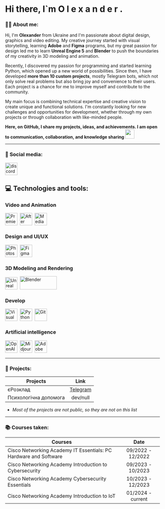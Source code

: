 # Hi there, I`m   **O l e x a n d e r .**

### 👨‍💻 **About me:**
Hi, I'm **Olexander** from Ukraine and I'm passionate about digital design, graphics and video editing. My creative journey started with visual storytelling, learning **Adobe** and **Figma** programs, but my great passion for design led me to learn **Unreal Engine 5** and **Blender** to push the boundaries of my creativity in 3D modeling and animation.

Recently, I discovered my passion for programming and started learning Python, which opened up a new world of possibilities. Since then, I have developed **more than 10 custom projects**, mostly Telegram bots, which not only solve real problems but also bring joy and convenience to their users. Each project is a chance for me to improve myself and contribute to the community.

My main focus is combining technical expertise and creative vision to create unique and functional solutions. I'm constantly looking for new challenges and opportunities for development, whether through my own projects or through collaboration with like-minded people.

**Here, on GitHub, I share my projects, ideas, and achievements. I am open to communication, collaboration, and knowledge sharing** <img src="https://media.giphy.com/media/WUlplcMpOCEmTGBtBW/giphy.gif" width="30px">

---

### 🤝 **Social media:**
  <div id="badges">
    <a href="https://discord.com/users/394557766678740992" target="_blank">
      <img src="https://assets-global.website-files.com/6257adef93867e50d84d30e2/636e0a69f118df70ad7828d4_icon_clyde_blurple_RGB.svg" width="40" height="40" alt="discord" />
    </a>
  </div>


## 💻 **Technologies and tools:**

### Video and Animation
<div>
  <img src="https://cdn-icons-png.flaticon.com/512/5968/5968525.png" title="Premiere Pro" alt="Premiere Pro" width="40" height="40"/>&nbsp;
  <img src="https://cdn-icons-png.flaticon.com/512/5968/5968428.png" title="After Effects" alt="After Effects" width="40" height="40"/>&nbsp;
  <img src="https://cdn-icons-png.flaticon.com/512/5968/5968489.png" title="Media Encoder" alt="Media Encoder" width="40" height="40"/>&nbsp;
</div>

### Design and UI/UX
<div>
  <img src="https://cdn-icons-png.flaticon.com/512/5968/5968520.png" title="Photoshop" alt="Photoshop" width="40" height="40"/>&nbsp;
  <img src="https://cdn-icons-png.flaticon.com/512/5968/5968705.png" title="Figma" alt="Figma" width="40" height="40"/>&nbsp;
</div>

### 3D Modeling and Rendering
<div>
  <img src="https://media.graphassets.com/B8hDILAISampfm5yFOQA" title="Unreal Engine 5" alt="Unreal Engine 5" width="40" height="40"/>&nbsp;
  <img src="https://download.blender.org/branding/blender_logo_socket.png" title="Blender" alt="Blender" width="120" height="43"/>&nbsp;
</div>

### Develop
<div>
  <img src="https://code.visualstudio.com/assets/images/code-stable.png" title="Visual Studio Code" alt="Visual Studio Code" width="40" height="40"/>&nbsp;
  <img src="https://s3.dualstack.us-east-2.amazonaws.com/pythondotorg-assets/media/files/python-logo-only.svg" title="Python" alt="Python" width="40" height="40"/>&nbsp;
  <img src="https://git-scm.com/images/logos/downloads/Git-Icon-1788C.svg" title="Git" alt="Git" width="40" height="40"/>&nbsp;
</div>

### Artificial intelligence
<div>
  <img src="https://upload.wikimedia.org/wikipedia/commons/0/04/ChatGPT_logo.svg" title="OpenAI" alt="OpenAI" width="40" height="40"/>&nbsp;
  <img src="https://th.bing.com/th/id/OIP.ZV3jEo5mo_TY_JaOd2Q32AHaHa?rs=1&pid=ImgDetMain" title="Midjourney" alt="Midjourney" width="40" height="40"/>&nbsp;    
  <img src="https://cdn-icons-png.flaticon.com/512/888/888835.png" title="Adobe Firefly" alt="Adobe Firefly" width="40" height="40"/>&nbsp;
</div>

---

### 💎 **Projects:**

| Projects                                                         | Link              |
| ---------------------------------------------------------------- | :---------------: |
| єРозклад                                                         | [Telegram](https://t.me/erozklad_bot) |
| Психологічна допомога                                            | dev/null |

* *Most of the projects are not public, so they are not on this list*

---

### 📚 **Courses taken:**

| Courses                                                          | Date              |
| ---------------------------------------------------------------- | :---------------: |
| Cisco Networking Academy IT Essentials: PC Hardware and Software | 09/2022 - 12/2022 |
| Cisco Networking Academy Introduction to Cybersecurity           | 09/2023 - 10/2023 |
| Cisco Networking Academy Cybersecurity Essentials                | 10/2023 - 12/2023 |
| Cisco Networking Academy Introduction to IoT                     | 01/2024 - current |
